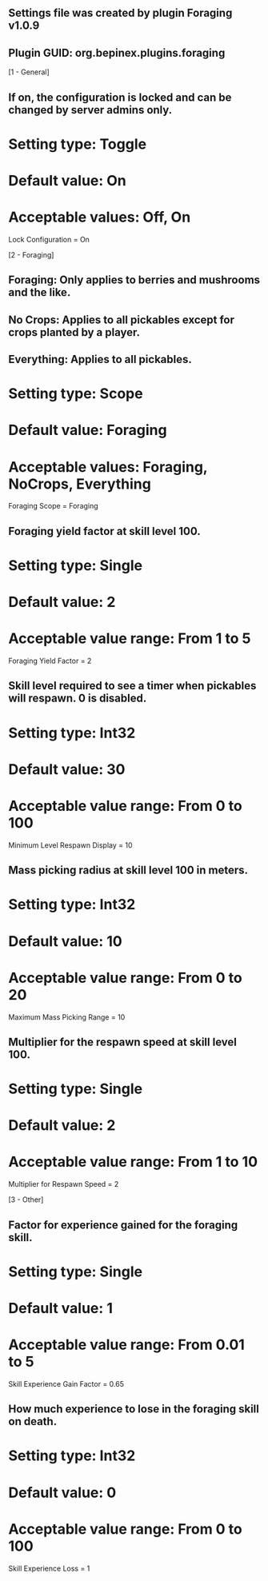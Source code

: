## Settings file was created by plugin Foraging v1.0.9
## Plugin GUID: org.bepinex.plugins.foraging

[1 - General]

## If on, the configuration is locked and can be changed by server admins only.
# Setting type: Toggle
# Default value: On
# Acceptable values: Off, On
Lock Configuration = On

[2 - Foraging]

## Foraging: Only applies to berries and mushrooms and the like.
## No Crops: Applies to all pickables except for crops planted by a player.
## Everything: Applies to all pickables.
# Setting type: Scope
# Default value: Foraging
# Acceptable values: Foraging, NoCrops, Everything
Foraging Scope = Foraging

## Foraging yield factor at skill level 100.
# Setting type: Single
# Default value: 2
# Acceptable value range: From 1 to 5
Foraging Yield Factor = 2

## Skill level required to see a timer when pickables will respawn. 0 is disabled.
# Setting type: Int32
# Default value: 30
# Acceptable value range: From 0 to 100
Minimum Level Respawn Display = 10

## Mass picking radius at skill level 100 in meters.
# Setting type: Int32
# Default value: 10
# Acceptable value range: From 0 to 20
Maximum Mass Picking Range = 10

## Multiplier for the respawn speed at skill level 100.
# Setting type: Single
# Default value: 2
# Acceptable value range: From 1 to 10
Multiplier for Respawn Speed = 2

[3 - Other]

## Factor for experience gained for the foraging skill.
# Setting type: Single
# Default value: 1
# Acceptable value range: From 0.01 to 5
Skill Experience Gain Factor = 0.65

## How much experience to lose in the foraging skill on death.
# Setting type: Int32
# Default value: 0
# Acceptable value range: From 0 to 100
Skill Experience Loss = 1

